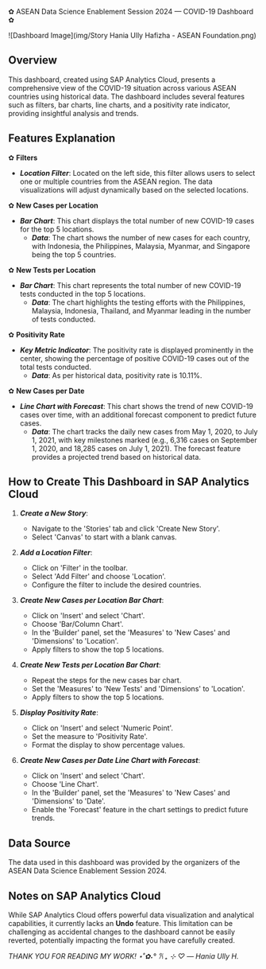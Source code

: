 ✿ ASEAN Data Science Enablement Session 2024 — COVID-19 Dashboard ✿

![Dashboard Image](img/Story Hania Ully Hafizha - ASEAN Foundation.png)

## Overview
This dashboard, created using SAP Analytics Cloud, presents a comprehensive view of the COVID-19 situation across various ASEAN countries using historical data. The dashboard includes several features such as filters, bar charts, line charts, and a positivity rate indicator, providing insightful analysis and trends.

## Features Explanation

✿ **Filters**
- _**Location Filter**_: Located on the left side, this filter allows users to select one or multiple countries from the ASEAN region. The data visualizations will adjust dynamically based on the selected locations.

✿ **New Cases per Location**
- _**Bar Chart**_: This chart displays the total number of new COVID-19 cases for the top 5 locations. 
  - _**Data**_: The chart shows the number of new cases for each country, with Indonesia, the Philippines, Malaysia, Myanmar, and Singapore being the top 5 countries.

✿ **New Tests per Location**
- _**Bar Chart**_: This chart represents the total number of new COVID-19 tests conducted in the top 5 locations.
  - _**Data**_: The chart highlights the testing efforts with the Philippines, Malaysia, Indonesia, Thailand, and Myanmar leading in the number of tests conducted.

✿ **Positivity Rate**
- _**Key Metric Indicator**_: The positivity rate is displayed prominently in the center, showing the percentage of positive COVID-19 cases out of the total tests conducted.
  - _**Data**_: As per historical data, positivity rate is 10.11%.

✿ **New Cases per Date**
- _**Line Chart with Forecast**_: This chart shows the trend of new COVID-19 cases over time, with an additional forecast component to predict future cases.
  - _**Data**_: The chart tracks the daily new cases from May 1, 2020, to July 1, 2021, with key milestones marked (e.g., 6,316 cases on September 1, 2020, and 18,285 cases on July 1, 2021). The forecast feature provides a projected trend based on historical data.

## How to Create This Dashboard in SAP Analytics Cloud

1. _**Create a New Story**_:
   - Navigate to the 'Stories' tab and click 'Create New Story'.
   - Select 'Canvas' to start with a blank canvas.

2. _**Add a Location Filter**_:
   - Click on 'Filter' in the toolbar.
   - Select 'Add Filter' and choose 'Location'.
   - Configure the filter to include the desired countries.

3. _**Create New Cases per Location Bar Chart**_:
   - Click on 'Insert' and select 'Chart'.
   - Choose 'Bar/Column Chart'.
   - In the 'Builder' panel, set the 'Measures' to 'New Cases' and 'Dimensions' to 'Location'.
   - Apply filters to show the top 5 locations.

4. _**Create New Tests per Location Bar Chart**_:
   - Repeat the steps for the new cases bar chart.
   - Set the 'Measures' to 'New Tests' and 'Dimensions' to 'Location'.
   - Apply filters to show the top 5 locations.

5. _**Display Positivity Rate**_:
   - Click on 'Insert' and select 'Numeric Point'.
   - Set the measure to 'Positivity Rate'.
   - Format the display to show percentage values.

6. _**Create New Cases per Date Line Chart with Forecast**_:
   - Click on 'Insert' and select 'Chart'.
   - Choose 'Line Chart'.
   - In the 'Builder' panel, set the 'Measures' to 'New Cases' and 'Dimensions' to 'Date'.
   - Enable the 'Forecast' feature in the chart settings to predict future trends.

## Data Source
The data used in this dashboard was provided by the organizers of the ASEAN Data Science Enablement Session 2024.

## Notes on SAP Analytics Cloud
While SAP Analytics Cloud offers powerful data visualization and analytical capabilities, it currently lacks an **Undo** feature. This limitation can be challenging as accidental changes to the dashboard cannot be easily reverted, potentially impacting the format you have carefully created.

_THANK YOU FOR READING MY WORK! ⋆˚✿˖° 𐙚 ₊ ⊹ ♡ — Hania Ully H._
